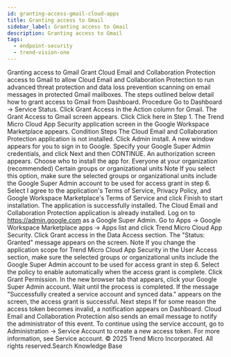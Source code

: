 ```yaml
---
id: granting-access-gmail-cloud-apps
title: Granting access to Gmail
sidebar_label: Granting access to Gmail
description: Granting access to Gmail
tags:
  - endpoint-security
  - trend-vision-one
---
```


 Granting access to Gmail Grant Cloud Email and Collaboration Protection access to Gmail to allow Cloud Email and Collaboration Protection to run advanced threat protection and data loss prevention scanning on email messages in protected Gmail mailboxes. The steps outlined below detail how to grant access to Gmail from Dashboard. Procedure Go to Dashboard → Service Status. Click Grant Access in the Action column for Gmail. The Grant Access to Gmail screen appears. Click Click here in Step 1. The Trend Micro Cloud App Security application screen in the Google Workspace Marketplace appears. Condition Steps The Cloud Email and Collaboration Protection application is not installed. Click Admin install. A new window appears for you to sign in to Google. Specify your Google Super Admin credentials, and click Next and then CONTINUE. An authorization screen appears. Choose who to install the app for. Everyone at your organization (recommended) Certain groups or organizational units Note If you select this option, make sure the selected groups or organizational units include the Google Super Admin account to be used for access grant in step 6. Select I agree to the application's Terms of Service, Privacy Policy, and Google Workspace Marketplace's Terms of Service and click Finish to start installation. The application is successfully installed. The Cloud Email and Collaboration Protection application is already installed. Log on to https://admin.google.com as a Google Super Admin. Go to Apps → Google Workspace Marketplace apps → Apps list and click Trend Micro Cloud App Security. Click Grant access in the Data Access section. The "Status: Granted" message appears on the screen. Note If you change the application scope for Trend Micro Cloud App Security in the User Access section, make sure the selected groups or organizational units include the Google Super Admin account to be used for access grant in step 6. Select the policy to enable automatically when the access grant is complete. Click Grant Permission. In the new browser tab that appears, click your Google Super Admin account. Wait until the process is completed. If the message "Successfully created a service account and synced data." appears on the screen, the access grant is successful. Next steps If for some reason the access token becomes invalid, a notification appears on Dashboard. Cloud Email and Collaboration Protection also sends an email message to notify the administrator of this event. To continue using the service account, go to Administration → Service Account to create a new access token. For more information, see Service account. © 2025 Trend Micro Incorporated. All rights reserved.Search Knowledge Base